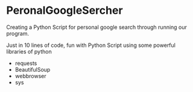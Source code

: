# PeronalGoogleSercher
Creating a Python Script for personal google search through running our program.

Just in 10 lines of code, fun with Python Script using some powerful libraries of python
* requests
* BeautifulSoup
* webbrowser
* sys
